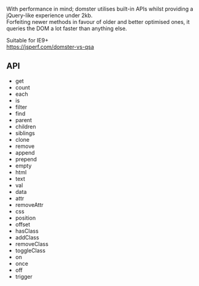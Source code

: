 With performance in mind; domster utilises built-in APIs whilst providing
a jQuery-like experience under 2kb.\
Forfeiting newer methods in favour of older and better
optimised ones, it queries the DOM a lot faster than anything else.

Suitable for IE9+\
https://jsperf.com/domster-vs-qsa

## API
* get
* count
* each
* is
* filter
* find
* parent
* children
* siblings
* clone
* remove
* append
* prepend
* empty
* html
* text
* val
* data
* attr
* removeAttr
* css
* position
* offset
* hasClass
* addClass
* removeClass
* toggleClass
* on
* once
* off
* trigger